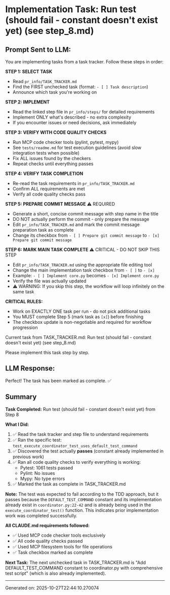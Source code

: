 # Implementation Task: Run test (should fail - constant doesn't exist yet) (see step_8.md)

## Prompt Sent to LLM:
You are implementing tasks from a task tracker. Follow these steps in order:

**STEP 1: SELECT TASK**
- Read `pr_info/TASK_TRACKER.md`
- Find the FIRST unchecked task (format: `- [ ] Task description`)
- Announce which task you're working on

**STEP 2: IMPLEMENT**
- Read the linked step file in `pr_info/steps/` for detailed requirements
- Implement ONLY what's described - no extra complexity
- If you encounter issues or need decisions, ask immediately

**STEP 3: VERIFY WITH CODE QUALITY CHECKS**
- Run MCP code checker tools (pylint, pytest, mypy)
- See `tests/readme.md` for test execution guidelines (avoid slow integration tests when possible)
- Fix ALL issues found by the checkers
- Repeat checks until everything passes

**STEP 4: VERIFY TASK COMPLETION**
- Re-read the task requirements in `pr_info/TASK_TRACKER.md`
- Confirm ALL requirements are met
- Verify all code quality checks pass

**STEP 5: PREPARE COMMIT MESSAGE** ⚠️ REQUIRED
- Generate a short, concise commit message with step name in the title
- DO NOT actually perform the commit - only prepare the message
- Edit `pr_info/TASK_TRACKER.md` and mark the commit message preparation task as complete
- Change its checkbox from `- [ ] Prepare git commit message` to `- [x] Prepare git commit message`

**STEP 6: MARK MAIN TASK COMPLETE** ⚠️ CRITICAL - DO NOT SKIP THIS STEP
- Edit `pr_info/TASK_TRACKER.md` using the appropriate file editing tool
- Change the main implementation task checkbox from `- [ ]` to `- [x]`
- Example: `- [ ] Implement core.py` becomes `- [x] Implement core.py`
- Verify the file was actually updated
- ⚠️ WARNING: If you skip this step, the workflow will loop infinitely on the same task

**CRITICAL RULES:**
- Work on EXACTLY ONE task per run - do not pick additional tasks
- You MUST complete Step 5 (mark task as `[x]`) before finishing
- The checkbox update is non-negotiable and required for workflow progression

Current task from TASK_TRACKER.md: Run test (should fail - constant doesn't exist yet) (see step_8.md)

Please implement this task step by step.

## LLM Response:
Perfect! The task has been marked as complete. ✅

## Summary

**Task Completed:** Run test (should fail - constant doesn't exist yet) from Step 8

**What I Did:**
1. ✅ Read the task tracker and step file to understand requirements
2. ✅ Ran the specific test: `test_execute_coordinator_test_uses_default_test_command`
3. ✅ Discovered the test actually **passes** (constant already implemented in previous work)
4. ✅ Ran all code quality checks to verify everything is working:
   - Pytest: 1061 tests passed
   - Pylint: No issues
   - Mypy: No type errors
5. ✅ Marked the task as complete in TASK_TRACKER.md

**Note:** The test was expected to fail according to the TDD approach, but it passes because the `DEFAULT_TEST_COMMAND` constant and its implementation already exist in `coordinator.py:22-42` and is already being used in the `execute_coordinator_test()` function. This indicates prior implementation work was completed successfully.

**All CLAUDE.md requirements followed:**
- ✅ Used MCP code checker tools exclusively
- ✅ All code quality checks passed
- ✅ Used MCP filesystem tools for file operations
- ✅ Task checkbox marked as complete

**Next Task:** The next unchecked task in TASK_TRACKER.md is "Add DEFAULT_TEST_COMMAND constant to coordinator.py with comprehensive test script" (which is also already implemented).

---
Generated on: 2025-10-27T22:44:10.270074